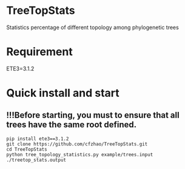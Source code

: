 # TreeTopStats
Statistics percentage of different topology among phylogenetic trees

# Requirement
ETE3=3.1.2

# Quick install and start
## !!!Before starting, you must to ensure that all trees have the same root defined.
```shell
pip install ete3==3.1.2
git clone https://github.com/cfzhao/TreeTopStats.git
cd TreeTopStats
python tree_topology_statistics.py example/trees.input ./treetop_stats.output
```
